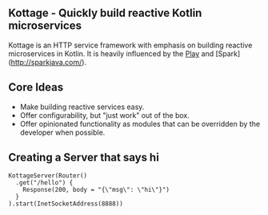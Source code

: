 ## Kottage - Quickly build reactive Kotlin microservices
Kottage is an HTTP service framework with emphasis on building reactive microservices in Kotlin. It is heavily influenced by 
the [Play](https://playframework.com/) and [Spark] (http://sparkjava.com/).

## Core Ideas
* Make building reactive services easy.
* Offer configurability, but "just work" out of the box.
* Offer opinionated functionality as modules that can be overridden by the developer when possible.

## Creating a Server that says hi
```
KottageServer(Router()
  .get("/hello") {
    Response(200, body = "{\"msg\": \"hi\"}")
  }
).start(InetSocketAddress(8888))
```
